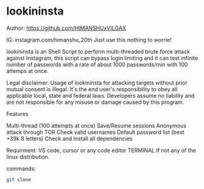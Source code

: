 # lookininsta


Author: https://github.com/HIMANSHUxVILGAX

IG: instagram.com/himanshu_20th
Just use this nothing to worrie!

lookininsta is an Shell Script to perform multi-threaded brute force attack against Instagram, this script can bypass login limiting and it can test infinite number of passwords with a rate of about 1000 passwords/min with 100 attemps at once.

Legal disclaimer:
Usage of lookininsta for attacking targets without prior mutual consent is illegal. It's the end user's responsibility to obey all applicable local, state and federal laws. Developers assume no liability and are not responsible for any misuse or damage caused by this program.


Features

Multi-thread (100 attempts at once)
Save/Resume sessions
Anonymous attack through TOR
Check valid usernames
Default password list (best +39k 8 letters)
Check and Install all dependencies

Requirment:
VS code, cursor or any code editor TERMINAL
If not any of the linux distribution.

commands: 
```bash
git clone 
